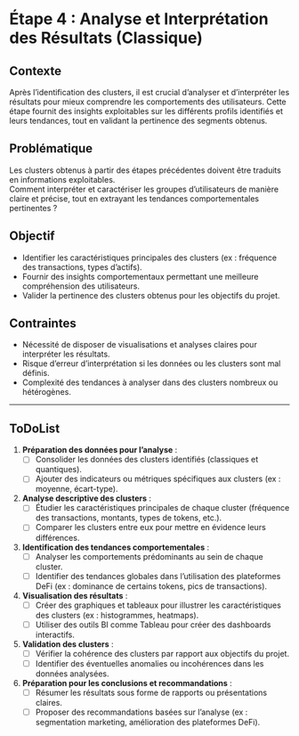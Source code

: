# Étape 4 : Analyse et Interprétation des Résultats (Classique)

## Contexte
Après l’identification des clusters, il est crucial d’analyser et d’interpréter les résultats pour mieux comprendre les comportements des utilisateurs. Cette étape fournit des insights exploitables sur les différents profils identifiés et leurs tendances, tout en validant la pertinence des segments obtenus.

## Problématique
Les clusters obtenus à partir des étapes précédentes doivent être traduits en informations exploitables.  
Comment interpréter et caractériser les groupes d’utilisateurs de manière claire et précise, tout en extrayant les tendances comportementales pertinentes ?

## Objectif
- Identifier les caractéristiques principales des clusters (ex : fréquence des transactions, types d’actifs).  
- Fournir des insights comportementaux permettant une meilleure compréhension des utilisateurs.  
- Valider la pertinence des clusters obtenus pour les objectifs du projet.  

## Contraintes
- Nécessité de disposer de visualisations et analyses claires pour interpréter les résultats.  
- Risque d’erreur d’interprétation si les données ou les clusters sont mal définis.  
- Complexité des tendances à analyser dans des clusters nombreux ou hétérogènes.

---

## ToDoList
1. **Préparation des données pour l’analyse** :
   - [ ] Consolider les données des clusters identifiés (classiques et quantiques).  
   - [ ] Ajouter des indicateurs ou métriques spécifiques aux clusters (ex : moyenne, écart-type).  

2. **Analyse descriptive des clusters** :
   - [ ] Étudier les caractéristiques principales de chaque cluster (fréquence des transactions, montants, types de tokens, etc.).  
   - [ ] Comparer les clusters entre eux pour mettre en évidence leurs différences.  

3. **Identification des tendances comportementales** :
   - [ ] Analyser les comportements prédominants au sein de chaque cluster.  
   - [ ] Identifier des tendances globales dans l’utilisation des plateformes DeFi (ex : dominance de certains tokens, pics de transactions).  

4. **Visualisation des résultats** :
   - [ ] Créer des graphiques et tableaux pour illustrer les caractéristiques des clusters (ex : histogrammes, heatmaps).  
   - [ ] Utiliser des outils BI comme Tableau pour créer des dashboards interactifs.  

5. **Validation des clusters** :
   - [ ] Vérifier la cohérence des clusters par rapport aux objectifs du projet.  
   - [ ] Identifier des éventuelles anomalies ou incohérences dans les données analysées.  

6. **Préparation pour les conclusions et recommandations** :
   - [ ] Résumer les résultats sous forme de rapports ou présentations claires.  
   - [ ] Proposer des recommandations basées sur l’analyse (ex : segmentation marketing, amélioration des plateformes DeFi).  

